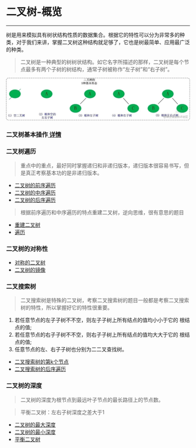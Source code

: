 # 二叉树-概览

---
树是用来模拟具有树状结构性质的数据集合。根据它的特性可以分为非常多的种类，对于我们来讲，掌握二叉树这种结构就足够了，它也是树最简单、应用最广泛的种类。

> 二叉树是一种典型的树树状结构。如它名字所描述的那样，二叉树是每个节点最多有两个子树的树结构，通常子树被称作“左子树”和“右子树”。

![](./1.awebp)

### 二叉树基本操作[ 详情](./基本操作.md)

###  二叉树遍历

> 重点中的重点，最好同时掌握递归和非递归版本，递归版本很容易书写，但是真正考察基本功的是非递归版本。

-  [二叉树的前序遍历](./前序遍历.md)
-  [二叉树的中序遍历](./中序遍历.md)
-  [二叉树的后序遍历](./后序遍历.md)

> 根据前序遍历和中序遍历的特点重建二叉树，逆向思维，很有意思的题目

-   [重建二叉树](./重建二叉树.md)
-   [遍历](./基本操作.md)

### 二叉树的对称性

-   [对称的二叉树](./对称二叉树.md)
-   [二叉树的镜像](./镜像二叉树.md)

### 二叉搜索树

> 二叉搜索树是特殊的二叉树，考察二叉搜索树的题目一般都是考察二叉搜索树的特性，所以掌握好它的特性很重要。

1.  若任意节点的左⼦子树不不空，则左⼦子树上所有结点的值均⼩小于它的 根结点的值;
2.  若任意节点的右⼦子树不不空，则右⼦子树上所有结点的值均⼤大于它的 根结点的值;
3.  任意节点的左、右⼦子树也分别为⼆二叉查找树。

-   [二叉搜索树的第k个节点](%E6%90%9C%E7%B4%A2%E6%A0%91%E7%9A%84%E7%AC%ACn%E4%B8%AA%E8%8A%82%E7%82%B9.md)
-   [二叉搜索树的后序遍历](%E6%90%9C%E7%B4%A2%E6%A0%91%E7%9A%84%E5%90%8E%E5%BA%8F%E9%81%8D%E5%8E%86.md)

###  二叉树的深度

> 二叉树的深度为根节点到最远叶子节点的最长路径上的节点数。

> 平衡二叉树：左右子树深度之差大于1

-   [二叉树的最大深度](%E4%BA%8C%E5%8F%89%E6%A0%91%E7%9A%84%E6%9C%80%E5%A4%A7%E6%B7%B1%E5%BA%A6.md)
-   [二叉树的最小深度](%E4%BA%8C%E5%8F%89%E6%A0%91%E7%9A%84%E6%9C%80%E5%B0%8F%E6%B7%B1%E5%BA%A6.md)
-   [平衡二叉树](%E5%B9%B3%E8%A1%A1%E4%BA%8C%E5%8F%89%E6%A0%91.md)
